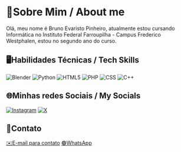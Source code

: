 # 👤Sobre Mim / About me
   Olá, meu nome é Bruno Evaristo Pinheiro, atualmente estou cursando Informática no Instituto Federal Farroupilha - Campus Frederico Westphalen, estou no segundo ano do curso.
## 🖥️Habilidades Técnicas / Tech Skills
![Blender](https://img.shields.io/badge/Blender-White?style=for-the-badge&logo=blender&logoColor=white&color=%23E87D0D)
 ![Python](https://img.shields.io/badge/python-white?style=for-the-badge&logo=python&logoColor=white&color=blue) ![HTML5](https://img.shields.io/badge/html5-white?style=for-the-badge&logo=html5&logoColor=white&color=%23E34F26) ![PHP](https://img.shields.io/badge/php-%23777BB4.svg?style=for-the-badge&logo=php&logoColor=white) ![CSS](https://img.shields.io/badge/css3-white?style=for-the-badge&logo=css3&logoColor=white&color=%231572B6) ![C++](https://img.shields.io/badge/C%2B%2B-white?style=for-the-badge&logo=C%2B%2B&logoColor=white&color=%2300599C)
## 🌐Minhas redes Sociais / My Socials
[![Instagram](https://img.shields.io/badge/instagram-white?style=flat&logo=instagram&logoColor=white&color=%23E4405F)](https://instagram.com/brunowithouth) [![X](https://img.shields.io/badge/Twitter-white?style=flat&logo=x&logoColor=white&color=black)](https://x.com/brunowithouth)
## 📧Contato
[✉️E-mail para contato](mailto:pinheirobrunoevaristo@gmail.com)
[🟢WhatsApp](http://wa.me/+555599144311)
